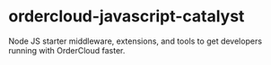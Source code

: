 # ordercloud-javascript-catalyst
Node JS starter middleware, extensions, and tools to get developers running with OrderCloud faster.
